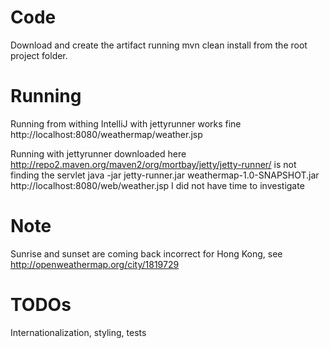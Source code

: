 # Code
Download and create the artifact running mvn clean install from the root project folder. 

# Running 
Running from withing IntelliJ with jettyrunner works fine
http://localhost:8080/weathermap/weather.jsp

Running with jettyrunner downloaded here http://repo2.maven.org/maven2/org/mortbay/jetty/jetty-runner/ is not finding the servlet
java -jar jetty-runner.jar weathermap-1.0-SNAPSHOT.jar
http://localhost:8080/web/weather.jsp
I did not have time to investigate

# Note
Sunrise and sunset are coming back incorrect for Hong Kong, see http://openweathermap.org/city/1819729

# TODOs
Internationalization, styling, tests

